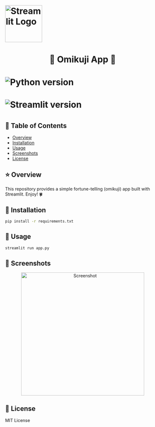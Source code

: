 # <p align="center">
#   <img src="https://streamlit.io/images/brand/streamlit-mark-color.png" alt="Streamlit Logo" width="120"/>
# </p>

# <h1 align="center">🎉 Omikuji App 🎊</h1>

# <p align="center">
#   <img src="https://img.shields.io/badge/python-3.8%2B-blue.svg" alt="Python version">
#   <img src="https://img.shields.io/badge/Streamlit-1.0-green.svg" alt="Streamlit version">
# </p>

## 📖 Table of Contents
- [Overview](#overview)
- [Installation](#installation)
- [Usage](#usage)
- [Screenshots](#screenshots)
- [License](#license)

## ⭐️ Overview
This repository provides a simple fortune-telling (omikuji) app built with Streamlit. Enjoy! 🍀

## 💾 Installation

```bash
pip install -r requirements.txt
```

## 🚀 Usage

```bash
streamlit run app.py
```

## 📸 Screenshots

<p align="center">
  <img src="assets/screenshot.png" alt="Screenshot" width="400">
</p>

## 📄 License

MIT License